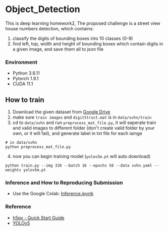 # Object_Detection
This is deep learning homework2, The proposed challenge is a street view house numbers detection, which contains:
1. classify the digits of bounding boxes into 10 classes (0-9)
2. find left, top, width and height of bounding boxes which contain digits in a given image, and save them all to json file

### Environment
- Python 3.8.11
- Pytorch 1.9.1
- CUDA 11.1
## How to train
1. Download the given dataset from [Google Drive](https://drive.google.com/drive/folders/1aRWnNvirWHXXXpPPfcWlHQuzGJdXagoc)
2. make sure `train images` and `digitStruct.mat` is in `data/svhn/train`
3. cd to `data/svhn` and run `preprocess_mat_file.py`, it will seperate train and valid images to different folder (don't create valid folder by your own, or it will fail), and generate label in txt file for each iamge
```
# in data/svhn
python preprocess_mat_file.py
```
4. now you can begin training model (`yolov5m.pt` will auto download)
```
python train.py --img 320 --batch 16 --epochs 50 --data svhn.yaml --weights yolov5m.pt
```
### Inference and How to Reproducing Submission
- Use the Google Colab: [Inference.ipynb](https://colab.research.google.com/drive/1Cq_vvYy0fz8icnJDvjqlIRcaNPIy0VHW?usp=sharing)

### Reference
- [h5py - Quick Start Guide](https://docs.h5py.org/en/stable/quick.html)
- [YOLOv5](https://github.com/ultralytics/yolov5)